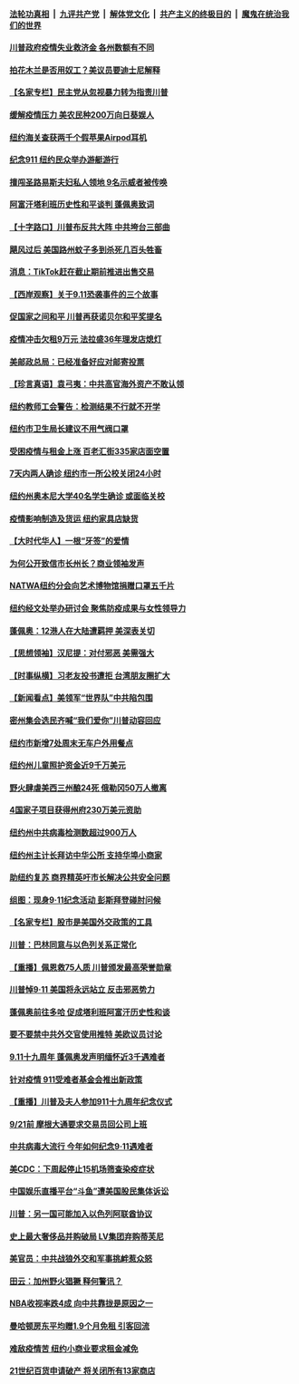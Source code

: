 ####  [法轮功真相](../../../../basic/blob/master/README.md?t=09130402) &nbsp;|&nbsp; [九评共产党](../../../../9ping.md/blob/master/README.md?t=09130402) &nbsp;|&nbsp; [解体党文化](../../../../jtdwh.md/blob/master/README.md?t=09130402)  &nbsp;|&nbsp; [共产主义的终极目的](../../../../gczydzjmd.md/blob/master/README.md?t=09130402) &nbsp;|&nbsp; [魔鬼在统治我们的世界](../../../../mgztzwmdsj.md/blob/master/README.md?t=09130402) 

#### [川普政府疫情失业救济金 各州数额有不同](../pages/nsc412/n12399192.md?t=09130402) 

#### [拍花木兰是否用奴工？美议员要迪士尼解释](../pages/nsc412/n12399257.md?t=09130402) 

#### [【名家专栏】民主党从忽视暴力转为指责川普](../pages/nsc412/n12398048.md?t=09130402) 

#### [缓解疫情压力 美农民种200万向日葵娱人](../pages/nsc412/n12398609.md?t=09130402) 

#### [纽约海关查获两千个假苹果Airpod耳机](../pages/nsc412/n12398268.md?t=09130402) 

#### [纪念911 纽约民众举办游艇游行](../pages/nsc412/n12398300.md?t=09130402) 

#### [擅闯圣路易斯夫妇私人领地 9名示威者被传唤](../pages/nsc412/n12399016.md?t=09130402) 

#### [阿富汗塔利班历史性和平谈判 蓬佩奥致词](../pages/nsc412/n12398889.md?t=09130402) 

#### [【十字路口】川普布反共大阵 中共垮台三部曲](../pages/nsc412/n12398012.md?t=09130402) 

#### [飓风过后 美国路州蚊子多到杀死几百头牲畜](../pages/nsc412/n12398766.md?t=09130402) 

#### [消息：TikTok赶在截止期前推进出售交易](../pages/nsc412/n12398596.md?t=09130402) 

#### [【西岸观察】关于9.11恐袭事件的三个故事](../pages/nsc412/n12398182.md?t=09130402) 

#### [促国家之间和平 川普再获诺贝尔和平奖提名](../pages/nsc412/n12397897.md?t=09130402) 

#### [疫情冲击欠租9万元 法拉盛36年理发店熄灯](../pages/nsc412/n12398274.md?t=09130402) 

#### [美邮政总局：已经准备好应对邮寄投票](../pages/nsc412/n12398191.md?t=09130402) 

#### [【珍言真语】袁弓夷：中共高官海外资产不敢认领](../pages/nsc412/n12397888.md?t=09130402) 

#### [纽约教师工会警告：检测结果不行就不开学](../pages/nsc412/n12398298.md?t=09130402) 

#### [纽约市卫生局长建议不用气阀口罩](../pages/nsc412/n12398296.md?t=09130402) 

#### [受困疫情与租金上涨 百老汇街335家店面空置](../pages/nsc412/n12398194.md?t=09130402) 

#### [7天内两人确诊 纽约市一所公校关闭24小时](../pages/nsc412/n12398315.md?t=09130402) 

#### [纽约州奥本尼大学40名学生确诊 或面临关校](../pages/nsc412/n12398313.md?t=09130402) 

#### [疫情影响制造及货运  纽约家具店缺货](../pages/nsc412/n12398318.md?t=09130402) 

#### [【大时代华人】一根“牙签”的爱情](../pages/nsc412/n12397963.md?t=09130402) 

#### [为何公开致信市长州长？商业领袖发声](../pages/nsc412/n12398196.md?t=09130402) 

#### [NATWA纽约分会向艺术博物馆捐赠口罩五千片](../pages/nsc412/n12398200.md?t=09130402) 

#### [纽约经文处举办研讨会 聚焦防疫成果与女性领导力](../pages/nsc412/n12398209.md?t=09130402) 

#### [蓬佩奥：12港人在大陆遭羁押 美深表关切](../pages/nsc412/n12398003.md?t=09130402) 

#### [【思想领袖】汉尼提：对付邪恶 美需强大](../pages/nsc412/n12350795.md?t=09130402) 

#### [【时事纵横】习老友投书遭拒 台湾朋友圈扩大](../pages/nsc412/n12397399.md?t=09130402) 

#### [【新闻看点】美领军“世界队”中共陷包围](../pages/nsc412/n12397551.md?t=09130402) 

#### [密州集会选民齐喊“我们爱你”川普动容回应](../pages/nsc412/n12397830.md?t=09130402) 

#### [纽约市新增7处周末无车户外用餐点](../pages/nsc412/n12397758.md?t=09130402) 

#### [纽约州儿童照护资金近9千万美元](../pages/nsc412/n12397711.md?t=09130402) 

#### [野火肆虐美西三州酿24死 俄勒冈50万人撤离](../pages/nsc412/n12397466.md?t=09130402) 

#### [4国家子项目获得州府230万美元资助](../pages/nsc412/n12397708.md?t=09130402) 

#### [纽约州中共病毒检测数超过900万人](../pages/nsc412/n12397769.md?t=09130402) 

#### [纽约州主计长拜访中华公所 支持华埠小商家](../pages/nsc412/n12397760.md?t=09130402) 

#### [助纽约复苏 商界精英吁市长解决公共安全问题](../pages/nsc412/n12397608.md?t=09130402) 

#### [组图：现身9·11纪念活动 彭斯拜登碰肘问候](../pages/nsc412/n12397641.md?t=09130402) 

#### [【名家专栏】股市是美国外交政策的工具](../pages/nsc412/n12396885.md?t=09130402) 

#### [川普：巴林同意与以色列关系正常化](../pages/nsc412/n12397458.md?t=09130402) 

#### [【重播】佩恩救75人质 川普颁发最高荣誉勋章](../pages/nsc412/n12397428.md?t=09130402) 

#### [川普悼9·11 美国将永远站立 反击邪恶势力](../pages/nsc412/n12397234.md?t=09130402) 

#### [蓬佩奥前往多哈 促成塔利班阿富汗历史性和谈](../pages/nsc412/n12397055.md?t=09130402) 

#### [要不要禁中共外交官使用推特 美欧议员讨论](../pages/nsc412/n12397151.md?t=09130402) 

#### [9.11十九周年 蓬佩奥发声明缅怀近3千遇难者](../pages/nsc412/n12397074.md?t=09130402) 

#### [针对疫情 911受难者基金会推出新政策](../pages/nsc412/n12395894.md?t=09130402) 

#### [【重播】川普及夫人参加911十九周年纪念仪式](../pages/nsc412/n12396911.md?t=09130402) 

#### [9/21前 摩根大通要求交易员回公司上班](../pages/nsc412/n12395973.md?t=09130402) 

#### [中共病毒大流行 今年如何纪念9·11遇难者](../pages/nsc412/n12396739.md?t=09130402) 

#### [美CDC：下周起停止15机场筛查染疫症状](../pages/nsc412/n12396831.md?t=09130402) 

#### [中国娱乐直播平台“斗鱼”遭美国股民集体诉讼](../pages/nsc412/n12395966.md?t=09130402) 

#### [川普：另一国可能加入以色列阿联酋协议](../pages/nsc412/n12396010.md?t=09130402) 

#### [史上最大奢侈品并购破局 LV集团弃购蒂芙尼](../pages/nsc412/n12396201.md?t=09130402) 

#### [美官员：中共战狼外交和军事挑衅惹众怒](../pages/nsc412/n12395352.md?t=09130402) 

#### [田云：加州野火猖獗 释何警讯？](../pages/nsc412/n12396209.md?t=09130402) 

#### [NBA收视率跌4成 向中共靠拢是原因之一](../pages/nsc412/n12396262.md?t=09130402) 

#### [曼哈顿房东平均赠1.9个月免租 引客回流](../pages/nsc412/n12395873.md?t=09130402) 

#### [难敌疫情苦 纽约小商业要求租金减免](../pages/nsc412/n12395852.md?t=09130402) 

#### [21世纪百货申请破产 将关闭所有13家商店](../pages/nsc412/n12395849.md?t=09130402) 

